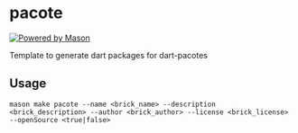 # pacote

[![Powered by Mason](https://img.shields.io/endpoint?url=https%3A%2F%2Ftinyurl.com%2Fmason-badge)](https://github.com/felangel/mason)

Template to generate dart packages for dart-pacotes

## Usage

```
mason make pacote --name <brick_name> --description <brick_description> --author <brick_author> --license <brick_license> --openSource <true|false>
```
